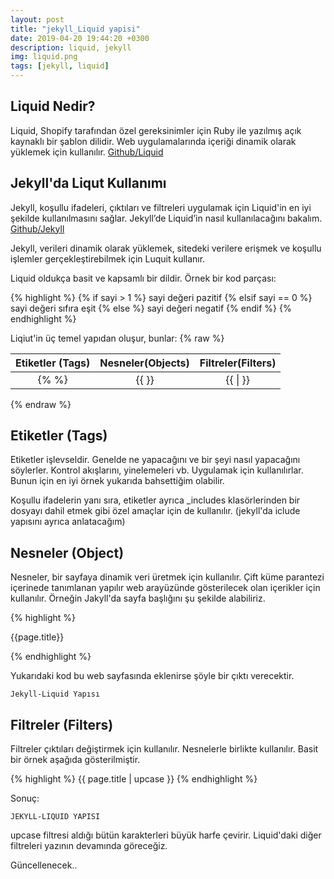 ```yaml
---
layout: post
title: "jekyll_Liquid yapisi"
date: 2019-04-20 19:44:20 +0300
description: liquid, jekyll
img: liquid.png 
tags: [jekyll, liquid]
---
```


## Liquid Nedir?

Liquid, Shopify tarafından özel gereksinimler için Ruby ile yazılmış açık kaynaklı bir şablon dilidir. Web uygulamalarında içeriği dinamik olarak yüklemek için kullanılır.
[Github/Liquid](https://github.com/Shopify/liquid)

## Jekyll'da Liqut Kullanımı

 Jekyll, koşullu ifadeleri, çıktıları ve filtreleri uygulamak için Liquid'in en iyi şekilde kullanılmasını sağlar. Jekyll’de Liquid’in nasıl kullanılacağını bakalım.
[Github/Jekyll](https://github.com/jekyll/jekyll)

 Jekyll, verileri dinamik olarak yüklemek, sitedeki verilere erişmek ve koşullu işlemler gerçekleştirebilmek için Luquit kullanır.

Liquid oldukça  basit ve kapsamlı bir dildir. Örnek bir kod parçası:


{% highlight %}
{% if sayi > 1 %}
    sayi değeri pazitif
{% elsif  sayi == 0 %}
    sayi değeri sıfıra eşit
{% else %}
    sayi değeri negatif
{% endif %}
{% endhighlight %}

Liqiut'in  üç temel yapıdan oluşur, bunlar:
{% raw %}

| Etiketler (Tags)  | Nesneler(Objects) | Filtreler(Filters) |
|:----------------:|:-----------------:|:------------------:|
|       {% %}      |      {{ }}         |      {{  \| }}     |
{% endraw %}

## Etiketler (Tags)

Etiketler işlevseldir. Genelde ne yapacağını ve bir şeyi nasıl yapacağını söylerler. Kontrol akışlarını, yinelemeleri vb. Uygulamak için kullanılırlar. Bunun için en iyi örnek yukarıda bahsettiğim olabilir.

Koşullu ifadelerin yanı sıra, etiketler ayrıca _includes klasörlerinden bir dosyayı dahil etmek gibi özel amaçlar için de kullanılır. (jekyll'da iclude yapısını ayrıca anlatacağım)

## Nesneler (Object)

Nesneler, bir sayfaya dinamik veri üretmek için kullanılır. Çift küme parantezi içerinede tanımlanan yapılır web arayüzünde gösterilecek olan içerikler için kullanılır. Örneğin Jakyll'da sayfa başlığını şu şekilde alabiliriz.

{% highlight %}

{{page.title}}

{% endhighlight %}

Yukarıdaki kod bu web sayfasında eklenirse şöyle bir çıktı verecektir.

```
Jekyll-Liquid Yapısı
```

## Filtreler (Filters)

Filtreler çıktıları değiştirmek için kullanılır. Nesnelerle birlikte kullanılır. Basit bir örnek aşağıda gösterilmiştir.

{% highlight %}
{{ page.title | upcase }}
{% endhighlight %}

Sonuç:

```
JEKYLL-LIQUID YAPISI
```

upcase filtresi aldığı bütün karakterleri büyük harfe çevirir.
Liquid'daki diğer filtreleri  yazının devamında göreceğiz.

Güncellenecek..


